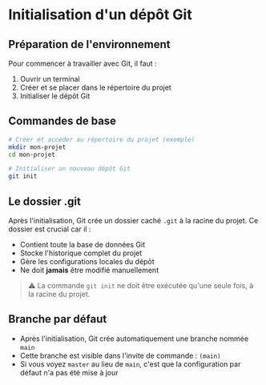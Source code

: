 # Initialisation d'un dépôt Git

## Préparation de l'environnement

Pour commencer à travailler avec Git, il faut :

1. Ouvrir un terminal
2. Créer et se placer dans le répertoire du projet
3. Initialiser le dépôt Git

## Commandes de base

```bash
# Créer et accéder au répertoire du projet (exemple)
mkdir mon-projet
cd mon-projet

# Initialiser un nouveau dépôt Git
git init
```

## Le dossier .git

Après l'initialisation, Git crée un dossier caché `.git` à la racine du projet. Ce dossier est crucial car il :

- Contient toute la base de données Git
- Stocke l'historique complet du projet
- Gère les configurations locales du dépôt
- Ne doit **jamais** être modifié manuellement

> ⚠️ La commande `git init` ne doit être exécutée qu'une seule fois, à la racine du projet.

## Branche par défaut

- Après l'initialisation, Git crée automatiquement une branche nommée `main`
- Cette branche est visible dans l'invite de commande : `(main)`
- Si vous voyez `master` au lieu de `main`, c'est que la configuration par défaut n'a pas été mise à jour
